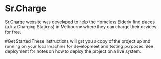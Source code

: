# Sr.Charge
Sr.Charge website was developed to help the Homeless Elderly find places (a.k.a Charging Stations) in Melbourne where they can charge their devices for free.

#Get Started
These instructions will get you a copy of the project up and running on your local machine for development and testing purposes. See deployment for notes on how to deploy the project on a live system.
